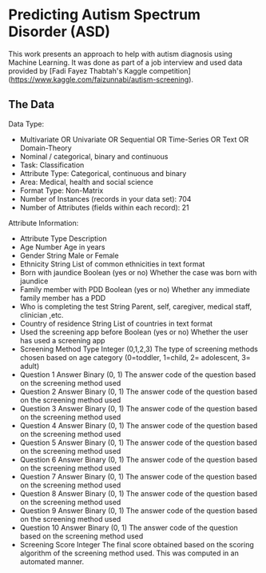 # Predicting Autism Spectrum Disorder (ASD)
This work presents an approach to help with autism diagnosis using Machine Learning. It was done as part of a job interview and used data provided by [Fadi Fayez Thabtah's Kaggle competition] (https://www.kaggle.com/faizunnabi/autism-screening).

## The Data
Data Type: 
  * Multivariate OR Univariate OR Sequential OR Time-Series OR Text OR Domain-Theory
  * Nominal / categorical, binary and continuous
  * Task: Classification
  * Attribute Type: Categorical, continuous and binary
  * Area: Medical, health and social science
  * Format Type: Non-Matrix
  * Number of Instances (records in your data set): 704
  * Number of Attributes (fields within each record): 21

Attribute Information:
  * Attribute Type Description
  * Age Number Age in years
  * Gender String Male or Female
  * Ethnicity String List of common ethnicities in text format
  * Born with jaundice Boolean (yes or no) Whether the case was born with jaundice
  * Family member with PDD Boolean (yes or no) Whether any immediate family member has a PDD
  * Who is completing the test String Parent, self, caregiver, medical staff, clinician ,etc.
  * Country of residence String List of countries in text format
  * Used the screening app before Boolean (yes or no) Whether the user has used a screening app
  * Screening Method Type Integer (0,1,2,3) The type of screening methods chosen based on age category (0=toddler, 1=child, 2= adolescent, 3= adult)
  * Question 1 Answer Binary (0, 1) The answer code of the question based on the screening method used
  * Question 2 Answer Binary (0, 1) The answer code of the question based on the screening method used
  * Question 3 Answer Binary (0, 1) The answer code of the question based on the screening method used
  * Question 4 Answer Binary (0, 1) The answer code of the question based on the screening method used
  * Question 5 Answer Binary (0, 1) The answer code of the question based on the screening method used
  * Question 6 Answer Binary (0, 1) The answer code of the question based on the screening method used
  * Question 7 Answer Binary (0, 1) The answer code of the question based on the screening method used
  * Question 8 Answer Binary (0, 1) The answer code of the question based on the screening method used
  * Question 9 Answer Binary (0, 1) The answer code of the question based on the screening method used
  * Question 10 Answer Binary (0, 1) The answer code of the question based on the screening method used
  * Screening Score Integer The final score obtained based on the scoring algorithm of the screening method used. This was computed in an automated manner.
